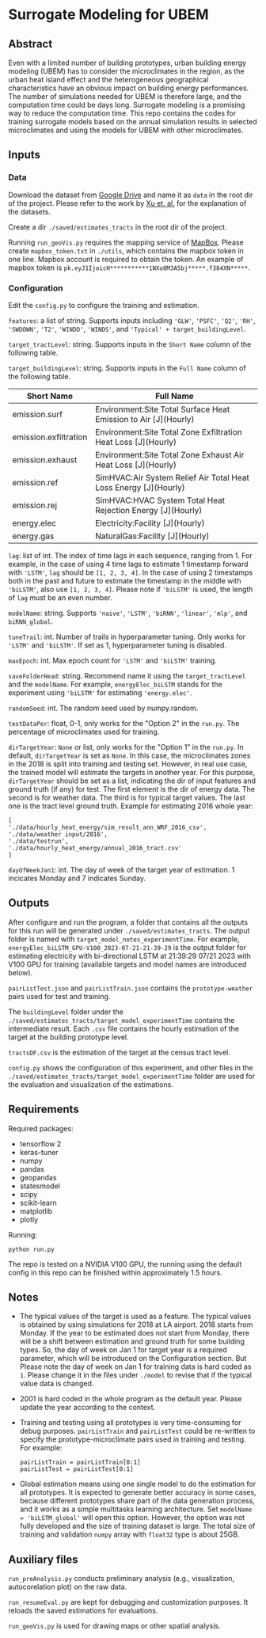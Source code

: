 # Surrogate Modeling for UBEM


## Abstract
Even with a limited number of building prototypes, urban building energy modeling (UBEM)
has to consider the microclimates in the region, as the urban heat island effect and the 
heterogeneous geographical characteristics have an obvious impact on building energy
performances. The number of simulations needed for UBEM is therefore large, and the 
computation time could be days long. Surrogate modeling is a promising way to reduce
the computation time. This repo contains the codes for training surrogate models based
on the annual simulation results in selected microclimates and using the models for UBEM 
with other microclimates.


## Inputs
### Data
Download the dataset from [Google Drive](https://drive.google.com/drive/folders/1RWX9ef1bM4drVp5AVWS11xkaZFG_q-DO?usp=drive_link) 
and name it as `data` in the root dir of the project.
Please refer to the work by [Xu et. al.](https://github.com/IMMM-SFA/xu_etal_2022_sdata)
for the explanation of the datasets.

Create a dir `./saved/estimates_tracts` in the root dir of the project.

Running `run_geoVis.py` requires the mapping service of [MapBox](https://www.mapbox.com/).
Please create `mapbox_token.txt` in `./utils`, which contains the mapbox token in one line.
Mapbox account is required to obtain the token. An example of 
mapbox token is `pk.eyJ1IjoicH***********1NXo0M3A5bj*****.f384XN*****`.

### Configuration
Edit the `config.py` to configure the training and estimation.

`features`: a list of string. Supports inputs including 
`'GLW'`, `'PSFC'`, `'Q2'`, `'RH'`, `'SWDOWN'`, `'T2'`, `'WINDD'`, `'WINDS'`, 
and `'Typical' + target_buildingLevel`.

`target_tractLevel`: string. Supports inputs in the `Short Name`
column of the following table.

`target_buildingLevel`: string. Supports inputs in the `Full Name`
column of the following table.

| Short Name | Full Name                                                         |
|------------|-------------------------------------------------------------------|
| emission.surf  | Environment:Site Total Surface Heat Emission to Air \[J](Hourly)  |
| emission.exfiltration | Environment:Site Total Zone Exfiltration Heat Loss \[J](Hourly)   | 
| emission.exhaust | Environment:Site Total Zone Exhaust Air Heat Loss \[J](Hourly)    |
| emission.ref | SimHVAC:Air System Relief Air Total Heat Loss Energy \[J](Hourly) |
| emission.rej | SimHVAC:HVAC System Total Heat Rejection Energy \[J](Hourly)      |
| energy.elec | Electricity:Facility \[J](Hourly)                                 |
| energy.gas | NaturalGas:Facility \[J](Hourly)                                  |

`lag`: list of int. The index of time lags in each sequence, ranging from 1. 
For example, in the case of using 4 time lags to estimate 1 timestamp forward with `'LSTM'`, 
`lag` should be `[1, 2, 3, 4]`. In the case of using 2 timestamps both in the past
and future to estimate the timestamp in the middle with `'biLSTM'`, also use
`[1, 2, 3, 4]`. Please note if `'biLSTM'` is used, the length of `lag` must be 
an even number.

`modelName`: string. Supports `'naive'`, `'LSTM'`, `'biRNN'`, `'linear'`, 
`'mlp'`, and `biRNN_global`.

`tuneTrail`: int. Number of trails in hyperparameter tuning. Only works
for `'LSTM'` and `'biLSTM'`. If set as 1, hyperparameter tuning is disabled.

`maxEpoch`: int. Max epoch count for `'LSTM'` and `'biLSTM'` training.

`saveFolderHead`: string. Recommend name it using the `target_tractLevel`
and the `modelName`. For example, `energyElec_biLSTM` stands for the experiment
using `'biLSTM'` for estimating `'energy.elec'`.

`randomSeed`: int. The random seed used by numpy.random.

`testDataPer`: float, 0-1, only works for the "Option 2" in the `run.py`. 
The percentage of microclimates used for training. 

`dirTargetYear`: `None` or list, only works for the "Option 1" in the `run.py`.
In default, `dirTargetYear` is set as `None`. In this case, the microclimates zones 
in the 2018 is split into training and testing set. However, in real use case, the trained
model will estimate the targets in another year. For this purpose, `dirTargetYear` should be set as a 
list, indicating the dir of input features and ground truth (if any) for test.
The first element is the dir of energy data. The second is for weather data. The third is 
for typical target values. The last one is the tract level ground truth. Example for estimating 2016 whole year:
```
[
'./data/hourly_heat_energy/sim_result_ann_WRF_2016_csv',
'./data/weather input/2016',
'./data/testrun',
'./data/hourly_heat_energy/annual_2016_tract.csv'
]
```

`dayOfWeekJan1`: int. The day of week of the target year of estimation. 1 incicates Monday and 7 indicates
Sunday. 


## Outputs
After configure and run the program, a folder that contains all the outputs for
this run will be generated under `./saved/estimates_tracts`. The output folder
is named with `target_model_notes_experimentTime`. 
For example, `energyElec_biLSTM_GPU-V100_2023-07-21-21-39-29`
is the output folder for estimating electricity with bi-directional LSTM at
21:39:29 07/21 2023 with V100 GPU for training (available targets and model names are introduced below).

`pairListTest.json` and `pairListTrain.json` contains the `prototype-weather` pairs
used for test and training.

The `buildingLevel` folder under the `./saved/estimates_tracts/target_model_experimentTime` contains
the intermediate result. Each `.csv` file contains the hourly estimation of the
target at the building prototype level.

`tractsDF.csv` is the estimation of the target at the census tract level.

`config.py` shows the configuration of this experiment, and other files in the 
`./saved/estimates_tracts/target_model_experimentTime` folder are used for 
the evaluation and visualization of the estimations.


## Requirements
Required packages:
* tensorflow 2
* keras-tuner
* numpy
* pandas
* geopandas
* statesmodel
* scipy
* scikit-learn
* matplotlib
* plotly

Running:
```
python run.py
```

The repo is tested on a NVIDIA V100 GPU, the running using the default config in this
repo can be finished within approximately 1.5 hours.


## Notes

* The typical values of the target is used as a feature. The typical values is obtained
by using simulations for 2018 at LA airport. 2018 starts from Monday. If the year to be
estimated does not start from Monday, there will be a shift between estimation and 
ground truth for some building types. So, the day of week on Jan 1 for target year is a required 
parameter, which will be introduced on the Configuration section. But Please note
the day of week on Jan 1 for training data is hard coded as `1`. Please change it in the 
files under `./model` to revise that if the typical value data is changed.

* 2001 is hard coded in the whole program as the default year. Please update the year
according to the context.

* Training and testing using all prototypes is very time-consuming for debug purposes. `pairListTrain`
and `pairListTest` could be re-written to specify the prototype-microclimate pairs used in training and testing. 
For example:
    ```
    pairListTrain = pairListTrain[0:1]
    pairListTest = pairListTest[0:1]
    ```
  
* Global estimation means using one single model to do the estimation for all prototypes. It is expected to 
generate better accuracy in some cases, because different prototypes share part of the data generation process,
and it works as a simple multitasks learning architecture. Set `modelName = 'biLSTM_global'` will open 
this option. However, the option was not fully developed and the size of training dataset is large.
The total size of training and validation `numpy` array with `float32` type is about 25GB. 

  
## Auxiliary files
`run_preAnalysis.py` conducts preliminary analysis (e.g., visualization, autocorelation plot) 
on the raw data.

`run_resumeEval.py` are kept for debugging and customization purposes. It reloads the saved estimations
for evaluations. 

`run_geoVis.py` is used for drawing maps or other spatial analysis.
